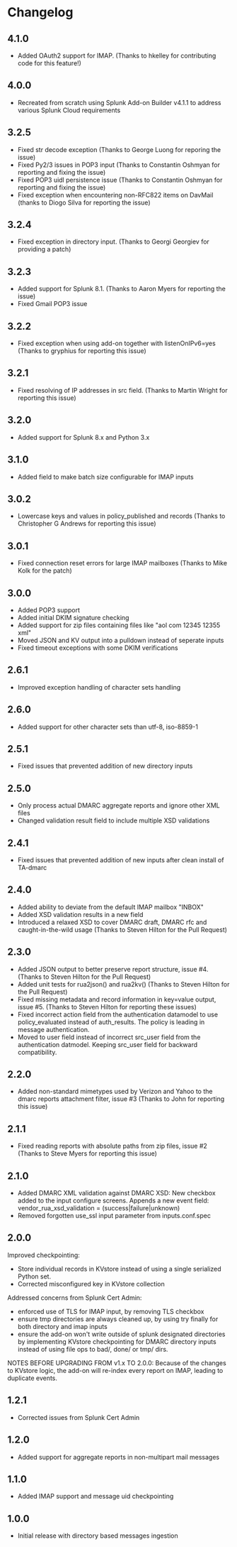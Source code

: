 # Changelog

## 4.1.0

- Added OAuth2 support for IMAP. (Thanks to hkelley for contributing code for this feature!)

## 4.0.0

- Recreated from scratch using Splunk Add-on Builder v4.1.1 to address various Splunk Cloud requirements

## 3.2.5

- Fixed str decode exception (Thanks to George Luong for reporing the issue)
- Fixed Py2/3 issues in POP3 input (Thanks to Constantin Oshmyan for reporting and fixing the issue)
- Fixed POP3 uidl persistence issue (Thanks to Constantin Oshmyan for reporting and fixing the issue)
- Fixed exception when encountering non-RFC822 items on DavMail (thanks to Diogo Silva for reporting the issue)

## 3.2.4

- Fixed exception in directory input. (Thanks to Georgi Georgiev for providing a patch)

## 3.2.3

- Added support for Splunk 8.1. (Thanks to Aaron Myers for reporting the issue)
- Fixed Gmail POP3 issue 

## 3.2.2

- Fixed exception when using add-on together with listenOnIPv6=yes
  (Thanks to gryphius for reporting this issue)

## 3.2.1

- Fixed resolving of IP addresses in src field.
  (Thanks to Martin Wright for reporting this issue)

## 3.2.0

- Added support for Splunk 8.x and Python 3.x

## 3.1.0

- Added field to make batch size configurable for IMAP inputs

## 3.0.2

- Lowercase keys and values in policy_published and records
  (Thanks to Christopher G Andrews for reporting this issue)

## 3.0.1

- Fixed connection reset errors for large IMAP mailboxes
  (Thanks to Mike Kolk for the patch)

## 3.0.0

- Added POP3 support
- Added initial DKIM signature checking
- Added support for zip files containing files like "aol com 12345 12355 xml"
- Moved JSON and KV output into a pulldown instead of seperate inputs
- Fixed timeout exceptions with some DKIM verifications

## 2.6.1

- Improved exception handling of character sets handling

## 2.6.0

- Added support for other character sets than utf-8, iso-8859-1

## 2.5.1

- Fixed issues that prevented addition of new directory inputs

## 2.5.0

- Only process actual DMARC aggregate reports and ignore other XML files
- Changed validation result field to include multiple XSD validations

## 2.4.1

- Fixed issues that prevented addition of new inputs after clean install of TA-dmarc

## 2.4.0

- Added ability to deviate from the default IMAP mailbox "INBOX"
- Added XSD validation results in a new field
- Introduced a relaxed XSD to cover DMARC draft, DMARC rfc and caught-in-the-wild usage
  (Thanks to Steven Hilton for the Pull Request)

## 2.3.0

- Added JSON output to better preserve report structure, issue #4. 
  (Thanks to Steven Hilton for the Pull Request)
- Added unit tests for rua2json() and rua2kv() 
  (Thanks to Steven Hilton for the Pull Request)
- Fixed missing metadata and record information in key=value output, issue #5. 
  (Thanks to Steven Hilton for reporting these issues)
- Fixed incorrect action field from the authentication datamodel to use policy_evaluated instead of auth_results. The policy is leading in message authentication.
- Moved to user field instead of incorrect src_user field from the authentication datmodel. Keeping src_user field for backward compatibility.

## 2.2.0

- Added non-standard mimetypes used by Verizon and Yahoo to the dmarc reports attachment filter, issue #3
  (Thanks to John for reporting this issue)

## 2.1.1

- Fixed reading reports with absolute paths from zip files, issue #2
  (Thanks to Steve Myers for reporting this issue)

## 2.1.0

- Added DMARC XML validation against DMARC XSD:
  New checkbox added to the input configure screens.
  Appends a new event field: vendor_rua_xsd_validation = (success|failure|unknown)
- Removed forgotten use_ssl input parameter from inputs.conf.spec

## 2.0.0

Improved checkpointing:

- Store individual records in KVstore instead of using a single serialized Python set.
- Corrected misconfigured key in KVstore collection

Addressed concerns from Splunk Cert Admin:

- enforced use of TLS for IMAP input, by removing TLS checkbox
- ensure tmp directories are always cleaned up, by using try finally for both directory and imap inputs
- ensure the add-on won't write outside of splunk designated directories by implementing KVstore checkpointing for DMARC directory inputs instead of using file ops to bad/, done/ or tmp/ dirs.

NOTES BEFORE UPGRADING FROM v1.x TO 2.0.0:
Because of the changes to KVstore logic, the add-on will re-index every report on IMAP, leading to duplicate events.

## 1.2.1

- Corrected issues from Splunk Cert Admin

## 1.2.0

- Added support for aggregate reports in non-multipart mail messages

## 1.1.0

- Added IMAP support and message uid checkpointing

## 1.0.0

- Initial release with directory based messages ingestion
